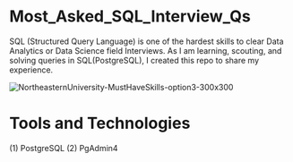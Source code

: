 # Most_Asked_SQL_Interview_Qs

SQL (Structured Query Language) is one of the hardest skills to clear Data Analytics or Data Science field Interviews. As I am learning, scouting, and solving queries in SQL(PostgreSQL), I created this repo to share my experience.

![NortheasternUniversity-MustHaveSkills-option3-300x300](https://github.com/CoderNitu/Most_Asked_SQL_Interview_Qs/assets/87817227/d6d90e8b-f910-42fb-8c33-7af0adb74f7a)

# Tools and Technologies

(1) PostgreSQL
(2) PgAdmin4
